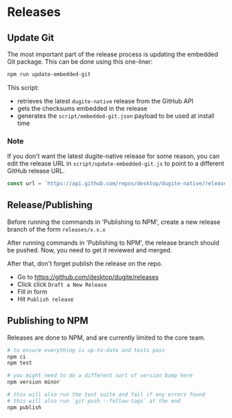# Releases

## Update Git

The most important part of the release process is updating the embedded Git package. This can be done using this one-liner:

```sh
npm run update-embedded-git
```

This script:

- retrieves the latest `dugite-native` release from the GitHub API
- gets the checksums embedded in the release
- generates the `script/embedded-git.json` payload to be used at install time

### Note

If you don't want the latest dugite-native release for some reason, you can edit the release URL in `script/update-embedded-git.js` to point to a different GitHub release URL.

```js
const url = `https://api.github.com/repos/desktop/dugite-native/releases/23544533`
```

## Release/Publishing
Before running the commands in 'Publishing to NPM',
create a new release branch of the form `releases/x.x.x`

After running commands in 'Publishing to NPM', the release branch should be pushed. Now, you need to get it reviewed and merged.

After that, don't forget publish the release on the repo.
- Go to https://github.com/desktop/dugite/releases
- Click click `Draft a New Release`
- Fill in form
- Hit `Publish release`

## Publishing to NPM

Releases are done to NPM, and are currently limited to the core team.

```sh
# to ensure everything is up-to-date and tests pass
npm ci
npm test

# you might need to do a different sort of version bump here
npm version minor

# this will also run the test suite and fail if any errors found
# this will also run `git push --follow-tags` at the end
npm publish
```

